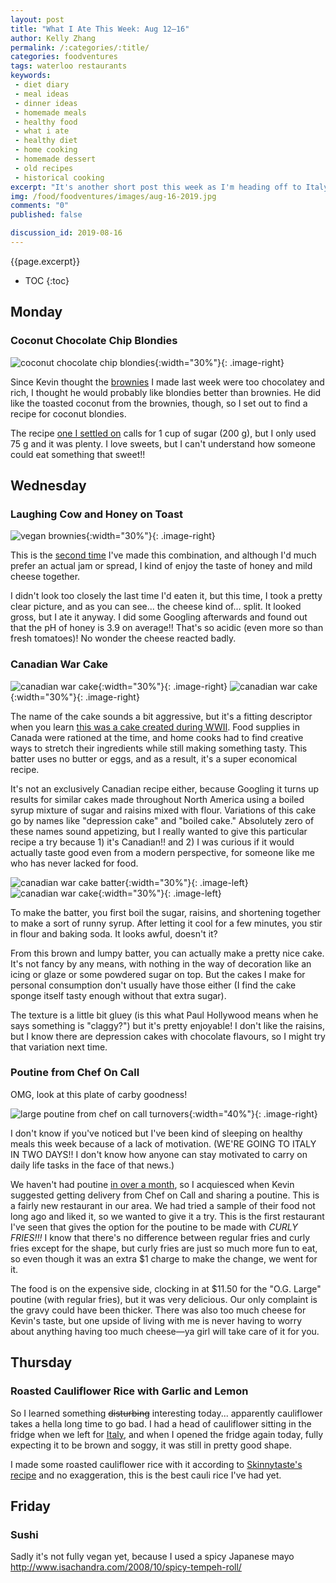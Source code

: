 ```yaml
---
layout: post
title: "What I Ate This Week: Aug 12–16"
author: Kelly Zhang
permalink: /:categories/:title/
categories: foodventures
tags: waterloo restaurants
keywords:
 - diet diary
 - meal ideas
 - dinner ideas
 - homemade meals
 - healthy food
 - what i ate
 - healthy diet
 - home cooking
 - homemade dessert
 - old recipes
 - historical cooking
excerpt: "It's another short post this week as I'm heading off to Italy on Friday. This week has been less than healthy because I've been a bit preoccupied with exams, and I've had no motivation to cook."
img: /food/foodventures/images/aug-16-2019.jpg
comments: "0"
published: false

discussion_id: 2019-08-16
---
```


{{page.excerpt}}

* TOC
{:toc}

## Monday


### Coconut Chocolate Chip Blondies

![coconut chocolate chip blondies](/food/foodventures/images/vegan-brownies-toasted-coconut.jpg){:width="30%"}{: .image-right}

Since Kevin thought the [brownies](/food/foodventures/what-i-ate-aug-5-11/#vegan-brownies-with-toasted-coconut) I made last week were too chocolatey and rich, I thought he would probably like blondies better than brownies. He did like the toasted coconut from the brownies, though, so I set out to find a recipe for coconut blondies.

The recipe [one I settled on](https://theconscientiouseater.com/vegan-coconut-chocolate-chunk-blondies/) calls for 1 cup of sugar (200 g), but I only used 75 g and it was plenty. I love sweets, but I can't understand how someone could eat something that sweet!!

## Wednesday

### Laughing Cow and Honey on Toast

![vegan brownies](/food/foodventures/images/laughing-cow-honey-toast.jpg){:width="30%"}{: .image-right}

This is the [second time]() I've made this combination, and although I'd much prefer an actual jam or spread, I kind of enjoy the taste of honey and mild cheese together.

I didn't look too closely the last time I'd eaten it, but this time, I took a pretty clear picture, and as you can see... the cheese kind of... split. It looked gross, but I ate it anyway. I did some Googling afterwards and found out that the pH of honey is 3.9 on average!! That's so acidic (even more so than fresh tomatoes)! No wonder the cheese reacted badly.

### Canadian War Cake

![canadian war cake](/food/foodventures/images/canadian-war-cake-1.jpg){:width="30%"}{: .image-right} ![canadian war cake](/food/foodventures/images/canadian-war-cake-2.jpg){:width="30%"}{: .image-right}

The name of the cake sounds a bit aggressive, but it's a fitting descriptor when you learn [this was a cake created during WWII](https://youtu.be/6o_1JqqfoZo). Food supplies in Canada were rationed at the time, and home cooks had to find creative ways to stretch their ingredients while still making something tasty. This batter uses no butter or eggs, and as a result, it's a super economical recipe.



It's not an exclusively Canadian recipe either, because Googling it turns up results for similar cakes made throughout North America using a boiled syrup mixture of sugar and raisins mixed with flour. Variations of this cake go by names like "depression cake" and "boiled cake." Absolutely zero of these names sound appetizing, but I really wanted to give this particular recipe a try because 1) it's Canadian!! and 2) I was curious if it would actually taste good even from a modern perspective, for someone like me who has never lacked for food.

![canadian war cake batter](/food/foodventures/images/canadian-war-cake-4.jpg){:width="30%"}{: .image-left} ![canadian war cake](/food/foodventures/images/canadian-war-cake-3.jpg){:width="30%"}{: .image-left}

To make the batter, you first boil the sugar, raisins, and shortening together to make a sort of runny syrup. After letting it cool for a few minutes, you stir in flour and baking soda. It looks awful, doesn't it?



From this brown and lumpy batter, you can actually make a pretty nice cake. It's not fancy by any means, with nothing in the way of decoration like an icing or glaze or some powdered sugar on top. But the cakes I make for personal consumption don't usually have those either (I find the cake sponge itself tasty enough without that extra sugar).

The texture is a little bit gluey (is this what Paul Hollywood means when he says something is "claggy?") but it's pretty enjoyable! I don't like the raisins, but I know there are depression cakes with chocolate flavours, so I might try that variation next time.

### Poutine from Chef On Call

OMG, look at this plate of carby goodness!

![large poutine from chef on call turnovers](/food/foodventures/images/chef-on-call-poutine.gif){:width="40%"}{: .image-right}

I don't know if you've noticed but I've been kind of sleeping on healthy meals this week because of a lack of motivation. (WE'RE GOING TO ITALY IN TWO DAYS!! I don't know how anyone can stay motivated to carry on daily life tasks in the face of that news.)

We haven't had poutine [in over a month](/food/foodventures/what-i-ate-jul-1-7/#poutine-with-st-albert-cheese-curds), so I acquiesced when Kevin suggested getting delivery from Chef on Call and sharing a poutine. This is a fairly new restaurant in our area. We had tried a sample of their food not long ago and liked it, so we wanted to give it a try. This is the first restaurant I've seen that gives the option for the poutine to be made with *CURLY FRIES!!!* I know that there's no difference between regular fries and curly fries except for the shape, but curly fries are just so much more fun to eat, so even though it was an extra $1 charge to make the change, we went for it.

The food is on the expensive side, clocking in at $11.50 for the "O.G. Large" poutine (with regular fries), but it was very delicious. Our only complaint is the gravy could have been thicker. There was also too much cheese for Kevin's taste, but one upside of living with me is never having to worry about anything having too much cheese—ya girl will take care of it for you.

## Thursday

### Roasted Cauliflower Rice with Garlic and Lemon

So I learned something ~~disturbing~~ interesting today... apparently cauliflower takes a hella long time to go bad. I had a head of cauliflower sitting in the fridge when we left for [Italy](/food/foodventures/what-i-ate-north-italy-edition-milan), and when I opened the fridge again today, fully expecting it to be brown and soggy, it was still in pretty good shape.

I made some roasted cauliflower rice with it according to [Skinnytaste's recipe](https://www.skinnytaste.com/roasted-cauliflower-rice-with-garlic-and-lemon/) and no exaggeration, this is the best cauli rice I've had yet.

## Friday

### Sushi

Sadly it's not fully vegan yet, because I used a spicy Japanese mayo
http://www.isachandra.com/2008/10/spicy-tempeh-roll/
